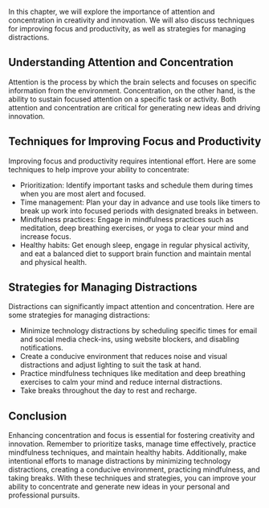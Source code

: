 
In this chapter, we will explore the importance of attention and concentration in creativity and innovation. We will also discuss techniques for improving focus and productivity, as well as strategies for managing distractions.

Understanding Attention and Concentration
-----------------------------------------

Attention is the process by which the brain selects and focuses on specific information from the environment. Concentration, on the other hand, is the ability to sustain focused attention on a specific task or activity. Both attention and concentration are critical for generating new ideas and driving innovation.

Techniques for Improving Focus and Productivity
-----------------------------------------------

Improving focus and productivity requires intentional effort. Here are some techniques to help improve your ability to concentrate:

* Prioritization: Identify important tasks and schedule them during times when you are most alert and focused.
* Time management: Plan your day in advance and use tools like timers to break up work into focused periods with designated breaks in between.
* Mindfulness practices: Engage in mindfulness practices such as meditation, deep breathing exercises, or yoga to clear your mind and increase focus.
* Healthy habits: Get enough sleep, engage in regular physical activity, and eat a balanced diet to support brain function and maintain mental and physical health.

Strategies for Managing Distractions
------------------------------------

Distractions can significantly impact attention and concentration. Here are some strategies for managing distractions:

* Minimize technology distractions by scheduling specific times for email and social media check-ins, using website blockers, and disabling notifications.
* Create a conducive environment that reduces noise and visual distractions and adjust lighting to suit the task at hand.
* Practice mindfulness techniques like meditation and deep breathing exercises to calm your mind and reduce internal distractions.
* Take breaks throughout the day to rest and recharge.

Conclusion
----------

Enhancing concentration and focus is essential for fostering creativity and innovation. Remember to prioritize tasks, manage time effectively, practice mindfulness techniques, and maintain healthy habits. Additionally, make intentional efforts to manage distractions by minimizing technology distractions, creating a conducive environment, practicing mindfulness, and taking breaks. With these techniques and strategies, you can improve your ability to concentrate and generate new ideas in your personal and professional pursuits.
